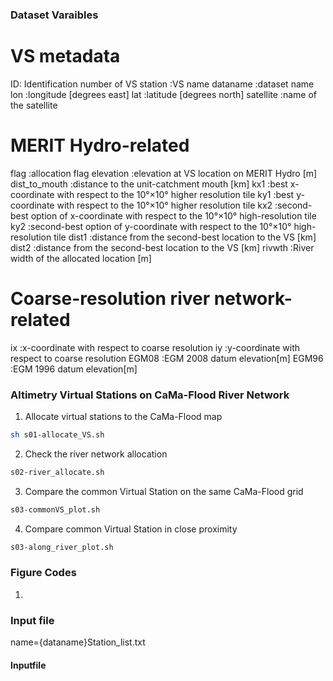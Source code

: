 ### Dataset Varaibles
# VS metadata
ID: Identification number of VS
station         :VS name
dataname        :dataset name
lon 	        :longitude [degrees east]
lat	            :latitude [degrees north]
satellite	    :name of the satellite
# MERIT Hydro-related	
flag	        :allocation flag
elevation	    :elevation at VS location on MERIT Hydro [m]
dist_to_mouth	:distance to the unit-catchment mouth [km]
kx1	            :best x-coordinate with respect to the 10°×10° higher resolution tile
ky1	            :best y-coordinate with respect to the 10°×10° higher resolution tile
kx2	            :second-best option of x-coordinate with respect to the 10°×10° high-resolution tile
ky2	            :second-best option of y-coordinate with respect to the 10°×10° high-resolution tile
dist1	        :distance from the second-best location to the VS [km]
dist2	        :distance from the second-best location to the VS [km]
rivwth	        :River width of the allocated location [m]
# Coarse-resolution river network-related	
ix	            :x-coordinate with respect to coarse resolution
iy	            :y-coordinate with respect to coarse resolution
EGM08	        :EGM 2008 datum elevation[m]
EGM96	        :EGM 1996 datum elevation[m]


### Altimetry Virtual Stations on CaMa-Flood River Network

1. Allocate virtual stations to the CaMa-Flood map
```bash
sh s01-allocate_VS.sh
```
2. Check the river network allocation
```bash
s02-river_allocate.sh
```
3. Compare the common Virtual Station on the same CaMa-Flood grid
```bash
s03-commonVS_plot.sh 
``` 
4. Compare common Virtual Station in close proximity
```bash
s03-along_river_plot.sh
```

### Figure Codes
1. 

### Input file
name={dataname}Station_list.txt

#### Inputfile